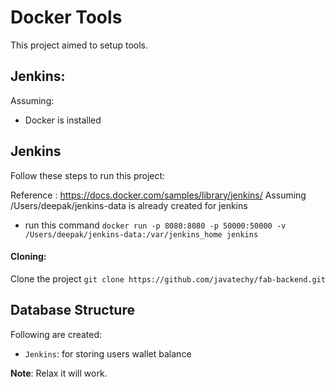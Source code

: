 # Docker Tools
This project aimed to setup tools.

Jenkins:
-----------------------------

Assuming:
 * Docker is installed

Jenkins
-----------------------------
Follow these steps to run this project:

Reference : https://docs.docker.com/samples/library/jenkins/
Assuming /Users/deepak/jenkins-data is already created for jenkins
 * run this command `docker run -p 8080:8080 -p 50000:50000 -v /Users/deepak/jenkins-data:/var/jenkins_home jenkins`

#### Cloning:
Clone the project `git clone https://github.com/javatechy/fab-backend.git`

Database Structure
-----------------------------
Following are created:
* `Jenkins`: for storing users wallet balance

**Note**: Relax it will work.
